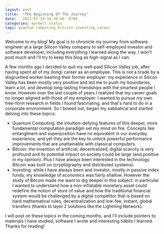 ```yaml
---
layout: post
title:  "The Beginning Of The Journey"
date:   2021-07-29 16:30:00 -0700
categories: eprbell status
tags: quantum computing bitcoin investing career
---
```

Welcome to my blog! My goal is to chronicle my journey from software engineer at a large Silicon Valley company to self-employed investor and software developer, including everything I learned along the way. I won't post much and I'll try to keep this blog as high-signal as I can.

A few months ago I decided to quit my well-paid Silicon Valley job, after having spent all of my (long) career as an employee. This is not a tirade by a disgruntled worker bashing their former employer: my experience in Silicon Valley has been mostly very positive and led me to push my boundaries, learn a lot, and develop long-lasting friendships with the smartest people I know. However over the last couple of years I realized that my career goals no longer aligned with those of my employer: I wanted to pursue my own free-form research in fields I found fascinating, and that's hard to do in a corporate environment. So I bowed out, began my sabbatical and started delving into these topics:
- Quantum Computing: the intuition-defying features of this deeper, more fundamental computation paradigm set my mind on fire. Concepts like entanglment and superposition have no equivalent in our everyday experience, and yet they are the key to unlock powerful performance improvements that are unattainable with classical computers.
- Bitcoin: the invention of artificial, decentralized, digital scarcity is very profound and its potential impact on society could be large (and positive in my opinion). Plus I have always been interested in the technology Bitcoin was built on (cryptography and distributed systems).
- Investing: while I have always been and investor, mostly in passive index funds, my knowledge of economics was fairly shallow. However the study of Bitcoin made me want to dig deeper in this subject: in particular I wanted to understand how a non-inflatable monetary asset could redefine the notion of store of value and how the traditional financial system would be challenged by a digital competitor that is based on hard mathematical rules, decentralization and low-fee, instant, global transfers (thanks to layer 2 solutions like the Lightning Network).

I will post on these topics in the coming months, and I'll include pointers to materials I have studied, software I wrote and interesting tidbits I learned. Thanks for reading!
